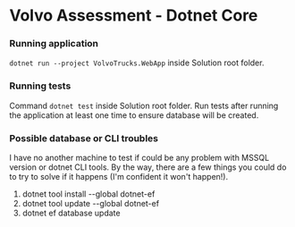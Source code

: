 # Volvo Assessment - Dotnet Core

### Running application
``` dotnet run --project VolvoTrucks.WebApp ``` inside Solution root folder.

### Running tests
Command ``` dotnet test ``` inside Solution root folder. Run tests after running the application at least one time to ensure database will be created.

### Possible database or CLI troubles
I have no another machine to test if could be any problem with MSSQL version or dotnet CLI tools. By the way, there are a few things you could do to try to solve if it happens (I'm confident it won't happen!).

1. dotnet tool install --global dotnet-ef
2. dotnet tool update --global dotnet-ef
3. dotnet ef database update
